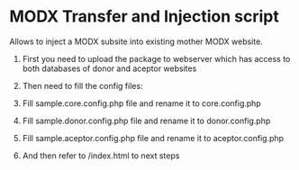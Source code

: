 MODX Transfer and Injection script
======

Allows to inject a MODX subsite into existing mother MODX website.

1. First you need to upload the package to webserver which has access to both databases of donor and aceptor websites

2. Then need to fill the config files:
  1. Fill sample.core.config.php file and rename it to core.config.php
  2. Fill sample.donor.config.php file and rename it to donor.config.php
  3. Fill sample.aceptor.config.php file and rename it to aceptor.config.php

3. And then refer to /index.html to next steps
